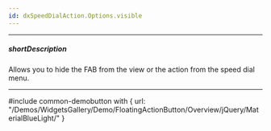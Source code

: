 ```yaml
---
id: dxSpeedDialAction.Options.visible
---
```

---
##### shortDescription
Allows you to hide the FAB from the view or the action from the speed dial menu.

---
#include common-demobutton with {
    url: "/Demos/WidgetsGallery/Demo/FloatingActionButton/Overview/jQuery/MaterialBlueLight/"
}